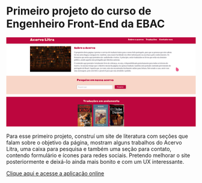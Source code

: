# Primeiro projeto do curso de Engenheiro Front-End da EBAC

![Preview Acervo Litra - Acervo de Literatura e Traduções](./img/PreviewAcervo.gif)

Para esse primeiro projeto, construí um site de literatura com seções que falam sobre o objetivo da página, mostram alguns trabalhos do Acervo Litra, uma caixa para pesquisa e também uma seção para contato, contendo formulário e ícones para redes sociais. Pretendo melhorar o site posteriormente e deixá-lo ainda mais bonito e com um UX interessante.

[Clique aqui e acesse a aplicação online](https://ebac-frontend-delta.vercel.app/index.html)
